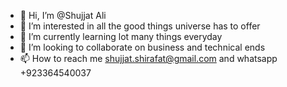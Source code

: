 - 👋 Hi, I’m @Shujjat Ali
- 👀 I’m interested in all the good things universe has to offer
- 🌱 I’m currently learning lot many things everyday
- 💞️ I’m looking to collaborate on business and technical ends
- 📫 How to reach me shujjat.shirafat@gmail.com and whatsapp +923364540037
